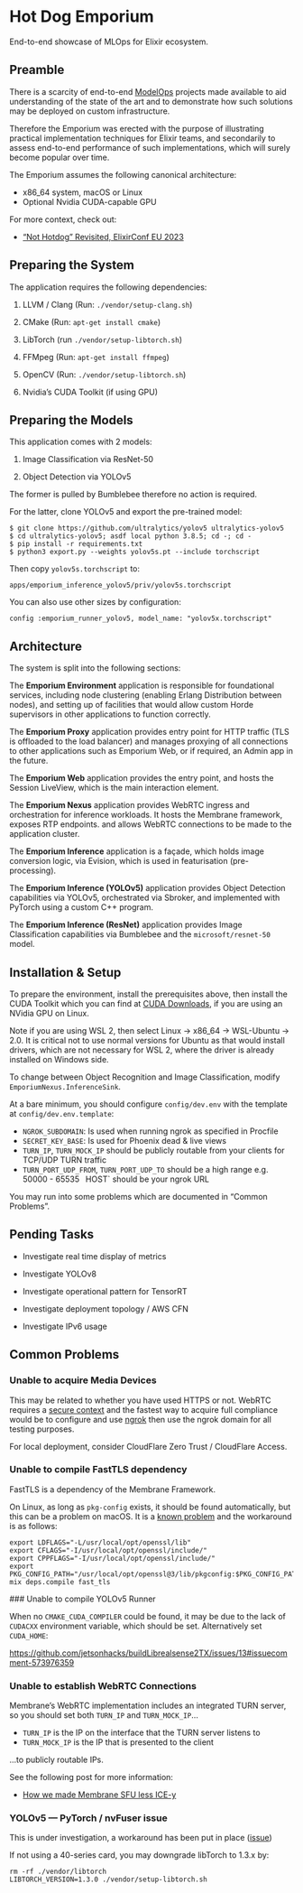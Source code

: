 # Hot Dog Emporium

End-to-end showcase of MLOps for Elixir ecosystem.

## Preamble

There is a scarcity of end-to-end [ModelOps](https://en.wikipedia.org/wiki/ModelOps) projects made available to aid understanding of the state of the art and to demonstrate how such solutions may be deployed on custom infrastructure.

Therefore the Emporium was erected with the purpose of illustrating practical implementation techniques for Elixir teams, and secondarily to assess end-to-end performance of such implementations, which will surely become popular over time.

The Emporium assumes the following canonical architecture:

- x86_64 system, macOS or Linux
- Optional Nvidia CUDA-capable GPU

For more context, check out:

- [“Not Hotdog” Revisited, ElixirConf EU 2023](https://speakerdeck.com/evadne/not-hotdog-revisited)

## Preparing the System

The application requires the following dependencies:

1.  LLVM / Clang (Run: `./vendor/setup-clang.sh`)

2.  CMake (Run: `apt-get install cmake`)

3.  LibTorch (run `./vendor/setup-libtorch.sh`)

4.  FFMpeg (Run: `apt-get install ffmpeg`)

5.  OpenCV (Run: `./vendor/setup-libtorch.sh`)

6.  Nvidia’s CUDA Toolkit (if using GPU)

## Preparing the Models

This application comes with 2 models:

1.  Image Classification via ResNet-50

2.  Object Detection via YOLOv5

The former is pulled by Bumblebee therefore no action is required.

For the latter, clone YOLOv5 and export the pre-trained model:

    $ git clone https://github.com/ultralytics/yolov5 ultralytics-yolov5
    $ cd ultralytics-yolov5; asdf local python 3.8.5; cd -; cd -
    $ pip install -r requirements.txt
    $ python3 export.py --weights yolov5s.pt --include torchscript

Then copy `yolov5s.torchscript` to:

    apps/emporium_inference_yolov5/priv/yolov5s.torchscript

You can also use other sizes by configuration:

    config :emporium_runner_yolov5, model_name: "yolov5x.torchscript"

## Architecture

The system is split into the following sections:

The **Emporium Environment** application is responsible for foundational services, including node clustering (enabling Erlang Distribution between nodes), and setting up of facilities that would allow custom Horde supervisors in other applications to function correctly.

The **Emporium Proxy** application provides entry point for HTTP traffic (TLS is offloaded to the load balancer) and manages proxying of all connections to other applications such as Emporium Web, or if required, an Admin app in the future.

The **Emporium Web** application provides the entry point, and hosts the Session LiveView, which is the main interaction element.

The **Emporium Nexus** application provides WebRTC ingress and orchestration for inference workloads. It hosts the Membrane framework, exposes RTP endpoints. and allows WebRTC connections to be made to the application cluster.

The **Emporium Inference** application is a façade, which holds image conversion logic, via Evision, which is used in featurisation (pre-processing).

The **Emporium Inference (YOLOv5)** application provides Object Detection capabilities via YOLOv5, orchestrated via Sbroker, and implemented with PyTorch using a custom C++ program.

The **Emporium Inference (ResNet)** application provides Image Classification capabilities via Bumblebee and the `microsoft/resnet-50` model.

## Installation & Setup

To prepare the environment, install the prerequisites above, then install the CUDA Toolkit which you can find at [CUDA Downloads](https://developer.nvidia.com/cuda-downloads), if you are using an NVidia GPU on Linux.

Note if you are using WSL 2, then select Linux → x86_64 → WSL-Ubuntu → 2.0. It is critical not to use normal versions for Ubuntu as that would install drivers, which are not necessary for WSL 2, where the driver is already installed on Windows side.

To change between Object Recognition and Image Classification, modify `EmporiumNexus.InferenceSink`.

At a bare minimum, you should configure `config/dev.env` with the template at `config/dev.env.template`:

- `NGROK_SUBDOMAIN`: Is used when running ngrok as specified in Procfile
- `SECRET_KEY_BASE`: Is used for Phoenix dead & live views
- `TURN_IP`, `TURN_MOCK_IP` should be publicly routable from your clients for TCP/UDP TURN traffic
- `TURN_PORT_UDP_FROM`, `TURN_PORT_UDP_TO` should be a high range e.g. 50000 - 65535
` `HOST` should be your ngrok URL

You may run into some problems which are documented in “Common Problems”.

## Pending Tasks

- Investigate real time display of metrics

- Investigate YOLOv8

- Investigate operational pattern for TensorRT

- Investigate deployment topology / AWS CFN

- Investigate IPv6 usage

## Common Problems

### Unable to acquire Media Devices

This may be related to whether you have used HTTPS or not. WebRTC requires a [secure context](https://developer.mozilla.org/en-US/docs/Web/Security/Secure_Contexts) and the fastest way to acquire full compliance would be to configure and use [ngrok](https://ngrok.com) then use the ngrok domain for all testing purposes.

For local deployment, consider CloudFlare Zero Trust / CloudFlare Access.

### Unable to compile FastTLS dependency

FastTLS is a dependency of the Membrane Framework.

On Linux, as long as `pkg-config` exists, it should be found automatically, but this can be a problem on macOS. It is a [known problem](https://github.com/membraneframework/membrane_videoroom#known-issues) and the workaround is as follows:

    export LDFLAGS="-L/usr/local/opt/openssl/lib"
    export CFLAGS="-I/usr/local/opt/openssl/include/"
    export CPPFLAGS="-I/usr/local/opt/openssl/include/"
    export PKG_CONFIG_PATH="/usr/local/opt/openssl@3/lib/pkgconfig:$PKG_CONFIG_PATH"
    mix deps.compile fast_tls

### Unable to compile YOLOv5 Runner

When no `CMAKE_CUDA_COMPILER` could be found, it may be due to the lack of `CUDACXX` environment variable, which should be set. Alternatively set `CUDA_HOME`:

https://github.com/jetsonhacks/buildLibrealsense2TX/issues/13#issuecomment-573976359

### Unable to establish WebRTC Connections

Membrane’s WebRTC implementation includes an integrated TURN server, so you should set both `TURN_IP` and `TURN_MOCK_IP`…

- `TURN_IP` is the IP on the interface that the TURN server listens to
- `TURN_MOCK_IP` is the IP that is presented to the client

…to publicly routable IPs.

See the following post for more information:

- [How we made Membrane SFU less ICE-y](https://medium.com/membraneframework/how-we-made-membrane-sfu-less-ice-y-9625472ec386)

### YOLOv5 — PyTorch / nvFuser issue

This is under investigation, a workaround has been put in place ([issue](https://github.com/pytorch/pytorch/issues/99781))

If not using a 40-series card, you may downgrade libTorch to 1.3.x by:

    rm -rf ./vendor/libtorch
    LIBTORCH_VERSION=1.3.0 ./vendor/setup-libtorch.sh
